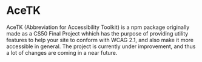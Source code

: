 # AceTK
AceTK (Abbreviation for Accessibility Toolkit) is a npm package originally made as a CS50 Final Project whhich has the purpose of providing utility features to help your site to conform with WCAG 2.1, and also make it more accessible in general. The project is currently under improvement, and thus a lot of changes are coming in a near future.
